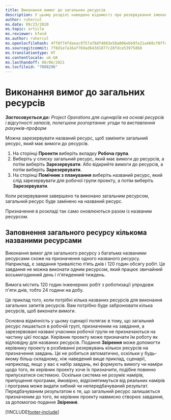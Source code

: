 ```yaml
---
title: Виконання вимог до загальних ресурсів
description: У цьому розділі наведено відомості про резервування іменованих ресурсів для загальних вимог до ресурсів.
author: ruhercul
ms.date: 09/23/2020
ms.topic: article
ms.reviewer: kfend
ms.author: ruhercul
ms.openlocfilehash: 4ff8f74fdaeac9757af8df4803e58a006ebb9fe21a460cf0ffcb35f1a4d6308f
ms.sourcegitcommit: 7f8d1e7a16af769adb43d1877c28fdce53975db8
ms.translationtype: HT
ms.contentlocale: uk-UA
ms.lasthandoff: 08/06/2021
ms.locfileid: "7008296"
---
```

# <a name="generic-resource-requirement-fulfillment"></a>Виконання вимог до загальних ресурсів

_**Застосовується до:** Project Operations для сценаріїв на основі ресурсів і відсутності запасів, полегшене розгортання: угоди та виставлення рахунків-проформ_

Можна зарезервувати названий ресурс, щоб замінити загальний ресурс, який має вимоги до ресурсів.

1. На сторінці **Проекти** виберіть вкладку **Робоча група**.
2. Виберіть у списку загальний ресурс, який має вимоги до ресурсів, а потім виберіть **Зарезервувати**. Або відкрийте вимоги до ресурсів, а потім виберіть **Зарезервувати**.
3. На сторінці **Помічник з планування** виберіть названий ресурс, який слід зарезервувати для робочої групи проекту, а потім виберіть **Зарезервувати**.

Коли резервування завершено та виконано загальним ресурсом, загальний ресурс буде замінено на названий ресурс.

Призначення в розкладі так само оновлюються разом із названим ресурсом.

## <a name="fulfill-a-generic-resource-with-multiple-named-resources"></a>Заповнення загального ресурсу кількома названими ресурсами
Виконання вимог для загального ресурсу з багатьма названими ресурсами схоже на призначення одного названого ресурсу. Наприклад, є завдання тривалістю п’ять днів і 120 годин обсягу робіт. Це завдання не можна виконати одним ресурсом, який працює звичайний восьмигодинний день і п'ятиденний тиждень. 

Вимога містить 120 годин інженерних робіт з роботизації упродовж п'яти днів, тобто 24 години на добу.

Це приклад того, коли потрібні кілька названих ресурсів для виконання загальних запитів ресурсів. Вам потрібно буде забронювати кілька ресурсів, щоб виконати вимоги.

Основна відмінність у цьому сценарії полягає в тому, що загальний ресурс лишається в робочій групі, призначеним на завдання, а зарезервовані названі учасники робочої групи не призначаються на частину цієї посади. Керівник проекту може призначати їм роботу як відповідну для названих ресурсів. Подання **Звірення** може допомогти керівнику проекту в розбиванні резервувань кількох ресурсів на призначення завдань. Це не робиться автоматично, оскільки у будь-якому більш складному, ніж наведений вище приклад, сценарії, наприклад, якщо у вас є набір завдань, які формують вимогу чи наміри щодо того, як керівник проекту хоче їх призначити, подібне повинно припускатися системою. Оскільки система не розуміє намірів, припущення програми, ймовірно, відрізнятимуться від реальних намірів і програма може видати хибний чи непередбачуваний результат. Передбачуваним результатом є те, що загальний ресурс залишається призначеним до того, як керівник проекту навмисно створює завдання, за допомогою подання **Звірення**.




[!INCLUDE[footer-include](../includes/footer-banner.md)]